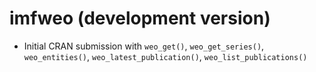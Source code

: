 # imfweo (development version)

* Initial CRAN submission with `weo_get()`, `weo_get_series()`, `weo_entities()`, `weo_latest_publication()`, `weo_list_publications()`
